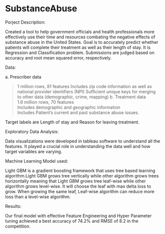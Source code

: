 # SubstanceAbuse

Porject Description:  

Created a tool to help government officials and health professionals more effectively use their time and resources combating the negative effects of substance abuse in the United States. Goal is to accurately predict whether patients will complete their treatment as well as their length of stay. It is Regression and Classification problem. Submissions are judged based on accuracy and root mean squared error, respectively.  


Data:  

a. Prescriber data   
   > 1 million rows, 81 features
   Includes zip code information as well as national provider identifiers (NPI)
   Sufficient unique keys for merging to other data (demographic, crime, mapping)
b. Treatment data   
  > 1.6 million rows, 70 features  
  Includes demographic and geographic information  
  Includes Patient’s current and past substance abuse issues.    

Target labels are Length of stay and Reason for leaving treatment.    

Exploratory Data Analysis:  

Data visualizations were developed in tableau software  to understand all the features. It played a crucial role in understanding the data well and how target variables are varying.

Machine Learning Model used:    

Light GBM is a gradient boosting framework that uses tree based learning algorithm.Light GBM grows tree vertically while other algorithm grows trees horizontally meaning that Light GBM grows tree leaf-wise while other algorithm grows level-wise. It will choose the leaf with max delta loss to grow. When growing the same leaf, Leaf-wise algorithm can reduce more loss than a level-wise algorithm.    

Results:

Our final model with effective Feature Engineering and Hyper Parameter tuning achieved a best accuracy of 74.2% and RMSE of 8.2 in the competition.
